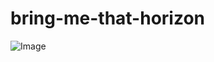 # bring-me-that-horizon
![Image](https://github.com/user-attachments/assets/ee87a546-2748-4320-8860-484065ad5726)
